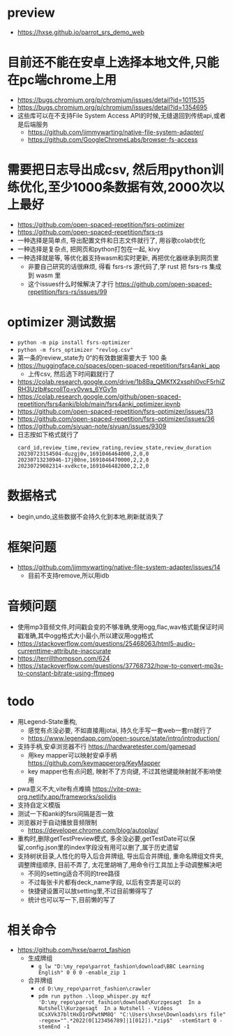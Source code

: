 # preview
  * https://hxse.github.io/parrot_srs_demo_web
# 目前还不能在安卓上选择本地文件,只能在pc端chrome上用
  * https://bugs.chromium.org/p/chromium/issues/detail?id=1011535
  * https://bugs.chromium.org/p/chromium/issues/detail?id=1354695
  * 这些库可以在不支持File System Access API的时候,无缝退回到传统api,或者是后端服务
    * https://github.com/jimmywarting/native-file-system-adapter/
    * https://github.com/GoogleChromeLabs/browser-fs-access
# 需要把日志导出成csv, 然后用python训练优化,至少1000条数据有效,2000次以上最好
  * https://github.com/open-spaced-repetition/fsrs-optimizer
  * https://github.com/open-spaced-repetition/fsrs-rs
  * 一种选择是简单点, 导出配置文件和日志文件就行了, 用谷歌colab优化
  * 一种选择是复杂点, 把网页和python打包在一起, kivy
  * 一种选择就是等, 等优化器支持wasm和实时更新, 再把优化器继承到网页里
    * 非要自己研究的话很麻烦, 得看 fsrs-rs 源代码了,学 rust 把 fsrs-rs 集成到 wasm 里
    * 这个issues什么时候解决了才行 https://github.com/open-spaced-repetition/fsrs-rs/issues/99
# optimizer 测试数据
  * `python -m pip install fsrs-optimizer`
  * `python -m fsrs_optimizer "revlog.csv"`
  * 第一条的review_state为 0“的有效数据需要大于 100 条
  * https://huggingface.co/spaces/open-spaced-repetition/fsrs4anki_app
    * 上传csv, 然后选下时间戳就行了
  * https://colab.research.google.com/drive/1b8Ba_QMKfX2xsphl0vcF5rhiZRH3UzIb#scrollTo=y0vws_6YGy1n
  * https://colab.research.google.com/github/open-spaced-repetition/fsrs4anki/blob/main/fsrs4anki_optimizer.ipynb
  * https://github.com/open-spaced-repetition/fsrs-optimizer/issues/13
  * https://github.com/open-spaced-repetition/fsrs-optimizer/issues/36
  * https://github.com/siyuan-note/siyuan/issues/9309
  * 日志按如下格式就行了
    ```csv
    card_id,review_time,review_rating,review_state,review_duration
    20230723154504-duzgj0v,1691046464000,2,0,0
    20230713230946-17j80ne,1691046470000,2,2,0
    20230729082314-xvdkcte,1691046482000,2,2,0
    ```
# 数据格式
  * begin,undo,这些数据不会持久化到本地,刷新就消失了
# 框架问题
  * https://github.com/jimmywarting/native-file-system-adapter/issues/14
    * 目前不支持remove,所以用idb
# 音频问题
  * 使用mp3音频文件,时间戳会变的不够准确,使用ogg,flac,wav格式能保证时间戳准确,其中ogg格式大小最小,所以建议用ogg格式
  * https://stackoverflow.com/questions/25468063/html5-audio-currenttime-attribute-inaccurate
  * https://terrillthompson.com/624
  * https://stackoverflow.com/questions/37768732/how-to-convert-mp3s-to-constant-bitrate-using-ffmpeg
# todo
  * 用Legend-State重构,
    * 感觉有点没必要, 不如直接用jotai, 持久化手写一套web一套rn就行了
    * https://www.legendapp.com/open-source/state/intro/introduction/
  * 支持手柄,安卓浏览器不行 https://hardwaretester.com/gamepad
    * 用key mapper可以映射安卓手柄 https://github.com/keymapperorg/KeyMapper
    * key mapper也有点问题, 映射不了方向键, 不过其他键能映射就不影响使用
  * pwa意义不大,vite有点难搞 https://vite-pwa-org.netlify.app/frameworks/solidjs
  * 支持自定义模版
  * 测试一下和anki的fsrs间隔是否一致
  * 浏览器对于自动播放音频限制
    * https://developer.chrome.com/blog/autoplay/
  * 重构时,删除getTestPreview模式, 多余没必要,getTestDate可以保留,config.json里的index字段没有用可以删了,属于历史遗留
  * 支持树状目录,人性化的导入后合并牌组, 导出后合并牌组, 重命名牌组文件夹, 调整牌组顺序, 目前不弄了, 太花里胡哨了,用命令行工具加上手动调整解决吧
    * 不同的setting适合不同的tree路径
    * 不过每张卡片都有deck_name字段, 以后有空弄是可以的
    * 快捷键设置可以放setting里,不过目前懒得写了
    * 统计也可以写一下,目前懒的写了
# 相关命令
  * https://github.com/hxse/parrot_fashion
    * 生成牌组
      * `g lw "D:\my_repo\parrot_fashion\download\BBC Learning English" 0 0 0 -enable_zip 1`
    * 合并牌组
      * `cd D:\my_repo\parrot_fashion\crawler`
      * `pdm run python .\loop_whisper.py mzf 'D:\my_repo\parrot_fashion\download\Kurzgesagt  In a Nutshell\Kurzgesagt  In a Nutshell - Videos UCsXVk37bltHxD1rDPwtNM8Q' "C:\Users\hxse\Downloads\srs file" -regex="^.*2022(0[123456789]|1[012]).*zip$"  -stemStart 0 -stemEnd -1`
